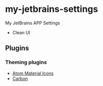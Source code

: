 # my-jetbrains-settings
My JetBrains APP Settings
- Clean UI

## Plugins
### Theming plugins
- [Atom Material Icons](https://plugins.jetbrains.com/plugin/10044-atom-material-icons)
- [Carbon](https://plugins.jetbrains.com/plugin/12280-carbon)
